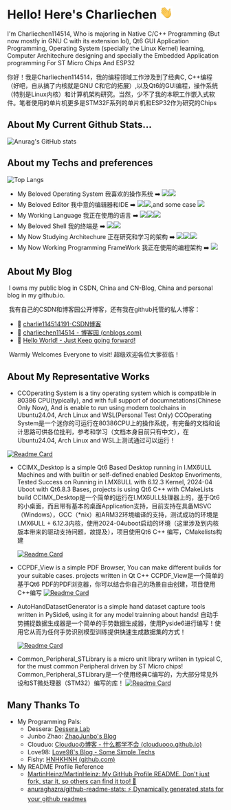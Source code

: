 # Hello! Here's Charliechen <img src="https://github.com/Charliechen114514/Charliechen114514/blob/main/wave.gif" width="30px" height="30px" />

I'm Charliechen114514, Who is majoring in Native C/C++ Programming (But now mostly in GNU C with its extension lol), Qt6 GUI Application Programming, Operating System (specially the Linux Kernel) learning, Computer Architechure designing and specially the Embedded Application programming For ST Micro Chips And ESP32

你好！我是Charliechen114514，我的编程领域工作涉及到了经典C, C++编程（好吧，自从搞了内核就是GNU C和它的拓展）,以及Qt6的GUI编程，操作系统（特别是Linux内核）和计算机架构研究。当然，少不了我的本职工作嵌入式软件。笔者使用的单片机更多是STM32F系列的单片机和ESP32作为研究的Chips


## About My Current Github Stats...

![Anurag's GitHub stats](https://github-readme-stats.vercel.app/api?username=Charliechen114514&hide=contribs,prs)

## About my Techs and preferences

![Top Langs](https://github-readme-stats.vercel.app/api/top-langs/?username=Charliechen114514&layout=compact)

- My Beloved Operating System ​我​喜欢​的​操作系统 :arrow_right: ![](https://img.shields.io/badge/OS-Arch_Linux-informational?logo=archlinux&logoColor=#1793D1&color=#1793D1)![](https://img.shields.io/badge/OS-Ubuntu-informational?logo=ubuntu&logoColor=#E95420)
- My Beloved Editor​ 我中意​的​编辑器​和​IDE :arrow_right: ![](https://img.shields.io/badge/Editor-Vscode-blue)![](https://img.shields.io/badge/Editor-Qt_Creator-blue),and some case ![](https://img.shields.io/badge/Editor-Vim-informational?logo=vim&logoColor=#019733)
- My Working Language ​我​正在​使用​的​语言 :arrow_right:  ![](https://img.shields.io/badge/Lang-C-informational?logo=C&logoColor=#A8B9CC&color=#A8B9CC)![](https://img.shields.io/badge/Lang-C++-informational?logo=cplusplus&logoColor=#A8B9CC&color=#A8B9CC)![](https://img.shields.io/badge/Code-Python-informational?style=flat&logo=python&logoColor=#3776AB&color=2bbc8a)
- My Beloved Shell ​我​的​终端是 :arrow_right:  ![](https://img.shields.io/badge/Shell-Bash-informational?logo=gnubash&logoColor=#4EAA25&color=#A8B9CC)![](https://img.shields.io/badge/Shell-Fish-informational?logo=fishshell&logoColor=#34C534&color=#A8B9CC)
- My Now Studying Architechure 正在研究和学习的架构 :arrow_right:  ![](https://img.shields.io/badge/Arch-Intel__x86__64-informational?logo=intel&logoColor=#0071C5&color=#A8B9CC)![](https://img.shields.io/badge/Arch-Arm-informational?logo=arm&logoColor=#0091BD&color=#A8B9CC)![](https://img.shields.io/badge/Arch-RISC__V-informational?logo=riscv&logoColor=#283272&color=#A8B9CC)
- My Now Working Programming FrameWork 我正在使用的编程架构 :arrow_right:  ![](https://img.shields.io/badge/FrameWrok-Qt-informational?logo=qt&logoColor=#283272&color=#A8B9CC)

## About My Blog

​	I owns my public blog in CSDN, China and CN-Blog, China and personal blog in my github.io.

​	我有自己的CSDN和博客园公开博客，还有我在github托管的私人博客：

- :link: [charlie114514191-CSDN博客](https://blog.csdn.net/charlie114514191)
- :link: [charliechen114514 - 博客园 (cnblogs.com)](https://www.cnblogs.com/charliechen114514-blogs)
- :link: ​[Hello World! - Just Keep going forward!](https://charliechen114514.github.io/)

​	Warmly Welcomes Everyone to visit! 超级欢迎各位大爹莅临！

## About My Representative Works

- CCOperating System is a tiny operating system which is compatible in 80386 CPU(typically), and with full support of documnetations(Chinese Only Now),
  And is enable to run using modern toolchains in Ubuntu24.04, Arch Linux and WSL(Personal Test Only)
  CCOperating System是一个迷你的可运行在80386CPU上的操作系统，有完备的文档和设计思路可供各位批判，参考和学习（文档本身目前只有中文），在 Ubuntu24.04, Arch Linux and WSL上测试通过可以运行！
  
[![Readme Card](https://github-readme-stats.vercel.app/api/pin/?username=Charliechen114514&repo=CCOperateSystem)](https://github.com/Charliechen114514/CCOperateSystem)
- CCIMX_Desktop is a simple Qt6 Based Desktop running in I.MX6ULL Machines and with builtin or self-defined enabled Desktop Envoriments, Tested Success on Running in I.MX6ULL with 6.12.3 Kernel, 2024-04 Uboot with Qt6.8.3 Bases, projects is using Qt6 C++ with CMakeLists build
  CCIMX_Desktop是一个简单的运行在I.MX6ULL处理器上的，基于Qt6的小桌面，而且带有基本的桌面Application支持，目前支持在具备MSVC（Windows），GCC（*nix）和ARM32环境编译的支持，测试成功的环境是I.MX6ULL + 6.12.3内核，使用2024-04uboot启动的环境（这里涉及到内核版本带来的驱动支持问题，故提及），项目使用Qt6 C++ 编写，CMakelists构建

  [![Readme Card](https://github-readme-stats.vercel.app/api/pin/?username=Charliechen114514&repo=CCIMXDesktop)](https://github.com/Charliechen114514/CCIMXDesktop)

- CCPDF_View is a simple PDF Browser, You can make different builds for your suitable cases. projects written in Qt C++
  CCPDF_View是一个简单的基于Qt6 PDF的PDF浏览器，你可以结合你自己的场景自由创建，项目使用C++编写
  [![Readme Card](https://github-readme-stats.vercel.app/api/pin/?username=Charliechen114514&repo=CCPDF_View)](https://github.com/Charliechen114514/CCPDF_View)

- AutoHandDatasetGenerator is a simple hand dataset capture tools written in PySide6, using it for any model trainning about hands!
  自动手势捕捉数据生成器是一个简单的手势数据生成器，使用Pyside6进行编写！使用它从而为任何手势识别模型训练提供快速生成数据集的方式！

   [![Readme Card](https://github-readme-stats.vercel.app/api/pin/?username=Charliechen114514&repo=AutoHandDatasetGenerator)](https://github.com/Charliechen114514/AutoHandDatasetGenerator)

- Common_Peripheral_STLibrary is a micro unit library wriiten in typical C, for the must common Peripheral driven by ST Micro chips!
  Common_Peripheral_STLibrary是一个使用经典C编写的，为大部分常见外设和ST微处理器（STM32）编写的库！
  [![Readme Card](https://github-readme-stats.vercel.app/api/pin/?username=Charliechen114514&repo=Common_Peripheral_STLibrary )](https://github.com/Charliechen114514/Common_Peripheral_STLibrary )

## Many Thanks To

- My Programming Pals:
  - Dessera: [Dessera Lab](https://dessera.github.io/)
  - Junbo Zhao: [ZhaoJunbo's Blog](https://zhaojunbo.pages.dev/)
  - Clouduo: [Clouduoの博客 - 什么都学不会 (clouduooo.github.io)](https://clouduooo.github.io/)
  - Love98: [Love98's Blog - Some Simple Techs](https://blog.love98.net/)
  - Fishy: [HNHKHNH (github.com)](https://github.com/HNHKHNH)
- My README Profile Reference
  - [MartinHeinz/MartinHeinz: My GitHub Profile README. Don't just fork, star it, so others can find it too! 👀](https://github.com/MartinHeinz/MartinHeinz)
  - [anuraghazra/github-readme-stats: :zap: Dynamically generated stats for your github readmes](https://github.com/anuraghazra/github-readme-stats)

